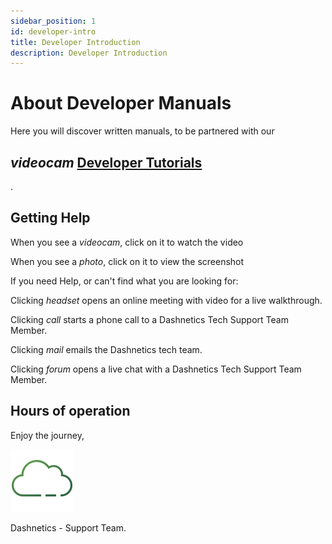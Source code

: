 ```yaml
---
sidebar_position: 1
id: developer-intro
title: Developer Introduction
description: Developer Introduction
---
```


# About Developer Manuals

Here you will discover written manuals, to be partnered with our <h2><i className="material-icons-h2">videocam</i> [Developer Tutorials](../../tutorials/tutorials-intro#developer-tutorials)</h2>.


## Getting Help


When you see a <i className="material-icons">videocam</i>, click on it to watch the video

When you see a <i className="material-icons">photo</i>, click on it to view the screenshot

If you need Help, or can't find what you are looking for:

Clicking <i className="material-icons">headset</i> opens an online meeting with video for a live walkthrough.

Clicking <i className="material-icons">call</i> starts a phone call to a Dashnetics Tech Support Team Member.

Clicking <i className="material-icons">mail</i> emails the Dashnetics tech team.

Clicking <i className="material-icons">forum</i> opens a live chat with a Dashnetics Tech Support Team Member.

## Hours of operation

<div className="features-icon-container"></div>



Enjoy the journey, 

[ ![](/img/favicon.png) ](https://Dashnetics.com.au)

Dashnetics - Support Team.

